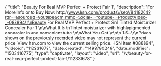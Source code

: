 {
    "title": "Beauty For Real MVP Perfect + Protect  Fair 1",
    "description": "For More Info or to Buy Now: http:\/\/www.hsn.com\/products\/seo\/8418264?rdr=1&sourceid=youtube&cm_mmc=Social-_-Youtube-_-ProductVideo-_-088894\r\nBeauty For Real MVP Perfect + Protect 2in1 Tinted Moisturizer   Concealer  Fair 1  \n\nWhat It Is \nTinted moisturizer with highlypigmented concealer in one convenient tube \n\nWhat You Get \n\n\n    1.5...\r\nPrices shown on the previously recorded video may not represent the current price.  View hsn.com to view the current selling price. HSN Item #088894",
    "videoid": "112331678",
    "date_created": "1498790249",
    "date_modified": "1503416775",
    "type": "captivate",
    "layout": "video",
    "url": "\/v\/beauty-for-real-mvp-perfect-protect-fair-1\/112331678"
}